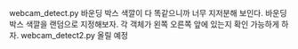 webcam_detect.py 
바운딩 박스 색깔이 다 똑같으니까 너무 지저분해 보인다.
바운딩 박스 색깔을 랜덤으로 지정해보자.
각 객체가 왼쪽 오른쪽 앞에 있는지 확인 가능하게 하자.
webcam_detect2.py 올릴 예정
